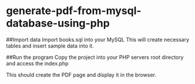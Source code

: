 # generate-pdf-from-mysql-database-using-php

##Import data
Import books.sql into your MySQL
This will create necessary tables and insert sample data into it.

##Run the program
Copy the project into your PHP servers root directory and access the index.php

This should create the PDF page and display it in the browser.
